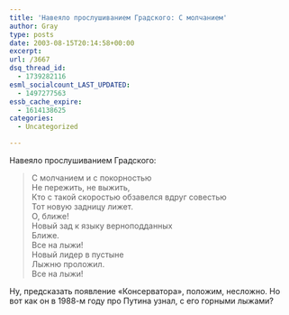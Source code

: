 ```yaml
---
title: 'Навеяло прослушиванием Градского: С молчанием'
author: Gray
type: posts
date: 2003-08-15T20:14:58+00:00
excerpt:
url: /3667
dsq_thread_id:
  - 1739282116
esml_socialcount_LAST_UPDATED:
  - 1497277563
essb_cache_expire:
  - 1614138625
categories:
  - Uncategorized

---
```








Навеяло прослушиванием Градского:

> С молчанием и с покорностью  
> Не пережить, не выжить,  
> Кто с такой скоростью обзавелся вдруг совестью  
> Тот новую задницу лижет.  
> О, ближе!  
> Новый зад к языку верноподданных  
> Ближе.  
> Все на лыжи!  
> Новый лидер в пустыне  
> Лыжню проложил.  
> Все на лыжи!

Ну, предсказать появление &#171;Консерватора&#187;, положим, несложно. Но вот как он в 1988-м году про Путина узнал, с его горными лыжами?